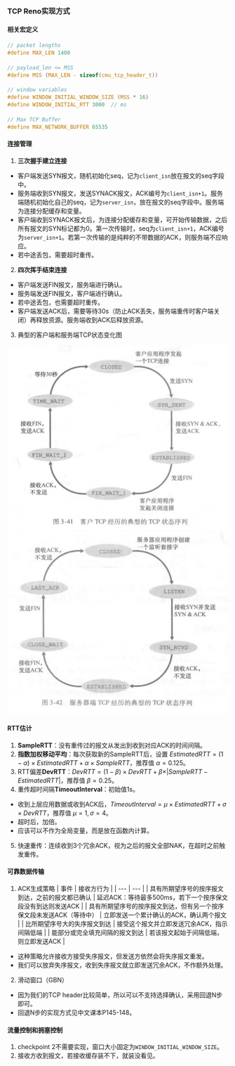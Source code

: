 ### TCP Reno实现方式
#### 相关宏定义
```C
// packet lengths
#define MAX_LEN 1400

// payload_len <= MSS
#define MSS (MAX_LEN - sizeof(cmu_tcp_header_t))

// window variables
#define WINDOW_INITIAL_WINDOW_SIZE (MSS * 16)
#define WINDOW_INITIAL_RTT 3000  // ms

// Max TCP Buffer
#define MAX_NETWORK_BUFFER 65535
```

#### 连接管理
1. **三次握手建立连接**
- 客户端发送SYN报文，随机初始化seq，记为``client_isn``放在报文的seq字段中。
- 服务端收到SYN报文，发送SYNACK报文，ACK编号为``client_isn+1``。服务端随机初始化自己的seq，记为``server_isn``，放在报文的seq字段中。服务端为连接分配缓存和变量。
- 客户端收到SYNACK报文后，为连接分配缓存和变量，可开始传输数据，之后所有报文的SYN标记都为0。第一次传输时，seq为``client_isn+1``，ACK编号为``server_isn+1``。若第一次传输的是纯粹的不带数据的ACK，则服务端不应响应。
- 若中途丢包，需要超时重传。
2. **四次挥手结束连接**
- 客户端发送FIN报文，服务端进行确认。
- 服务端发送FIN报文，客户端进行确认。
- 若中途丢包，也需要超时重传。
- 客户端发送ACK后，需要等待30s（防止ACK丢失，服务端重传时客户端关闭）再释放资源。服务端收到ACK后释放资源。
3. 典型的客户端和服务端TCP状态变化图
<img src = "client.png">
<img src = "server.png">

#### RTT估计
1. **SampleRTT**：没有重传过的报文从发出到收到对应ACK的时间间隔。
2. **指数加权移动平均**：每次获取新的SampleRTT后，设置 $EstimatedRTT = (1 - \alpha) \times EstimatedRTT + \alpha \times SampleRTT$，推荐值 $\alpha = 0.125$。
3. RTT偏差**DevRTT**：$DevRTT = (1 - \beta) \times DevRTT + \beta \times \vert SampleRTT - EstimatedRTT \vert$，推荐值 $\beta = 0.25$。
4. 重传超时间隔**TimeoutInterval**：初始值1s。
- 收到上层应用数据或收到ACK后，$TimeoutInterval = \mu \times EstimatedRTT + \sigma \times DevRTT$，推荐值 $\mu = 1, \sigma = 4$。
- 超时后，加倍。
- 应该可以不作为全局变量，而是放在函数内计算。
5. 快速重传：连续收到3个冗余ACK，视为之后的报文全部NAK，在超时之前触发重传。

#### 可靠数据传输
1. ACK生成策略
    | 事件 | 接收方行为 |
    | --- | --- |
    | 具有所期望序号的按序报文到达，之前的报文都已确认 | 延迟ACK：等待最多500ms，若下一个按序保文段没有到达则发送ACK |
    | 具有所期望序号的按序报文到达，但有另一个按序保文段未发送ACK（等待中） | 立即发送一个累计确认的ACK，确认两个报文 |
    | 比所期望序号大的失序报文到达 | 接受这个报文并立即发送冗余ACK，指示间隔低端 |
    | 能部分或完全填充间隔的报文到达 | 若该报文起始于间隔低端，则立即发送ACK |
- 这种策略允许接收方接受失序报文，但发送方依然会将失序报文重发。
- 我们可以放弃失序报文，收到失序报文就立即发送冗余ACK，不作额外处理。
2. 滑动窗口（GBN）
- 因为我们的TCP header比较简单，所以可以不支持选择确认，采用回退N步即可。
- 回退N步的实现方式见中文课本P145-148。

#### 流量控制和拥塞控制
1. checkpoint 2不需要实现，窗口大小固定为``WINDOW_INITIAL_WINDOW_SIZE``。
2. 接收方收到报文，若接收缓存装不下，就装没看见。
